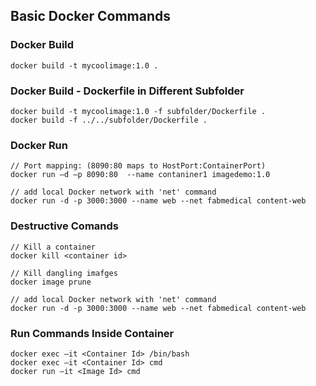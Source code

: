 ## Basic Docker Commands

### Docker Build
```
docker build -t mycoolimage:1.0 .
```

### Docker Build - Dockerfile in Different Subfolder
```
docker build -t mycoolimage:1.0 -f subfolder/Dockerfile .
docker build -f ../../subfolder/Dockerfile .
```

### Docker Run
```
// Port mapping: (8090:80 maps to HostPort:ContainerPort)
docker run –d –p 8090:80  --name contaniner1 imagedemo:1.0

// add local Docker network with 'net' command
docker run -d -p 3000:3000 --name web --net fabmedical content-web
```

### Destructive Comands
```
// Kill a container
docker kill <container id>

// Kill dangling imafges
docker image prune 

// add local Docker network with 'net' command
docker run -d -p 3000:3000 --name web --net fabmedical content-web
```

### Run Commands Inside Container
```
docker exec –it <Container Id> /bin/bash
docker exec –it <Container Id> cmd
docker run –it <Image Id> cmd
```
